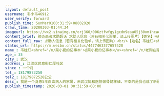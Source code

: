 ```yaml
---
layout: default_post
username: 韦小韦46912
user_verify: forward
publish_time: SunMar0100:31:59+08002020
crawl_time: 20200303-01:44:34
imageurl: https://wx2.sinaimg.cn/orj360/006ztfwYgy1gcdn9eau05j30om1hcaei.jpg,https://wx2.sinaimg.cn/orj360/006ztfwYgy1gcdn9vrdwvj30u01t0akq.jpg,https://wx3.sinaimg.cn/orj360/006ztfwYgy1gcdq8i91q6j30u01t00xv.jpg,https://wx3.sinaimg.cn/orj360/006ztfwYgy1gcdq8itpy5j30aa0m80t6.jpg,https://wx4.sinaimg.cn/orj360/006ztfwYgy1gcdq8je5xgj30u01t0dir.jpg,https://wx2.sinaimg.cn/orj360/006ztfwYgy1gcdqdy7x6zj315o0qkjtq.jpg,https://wx3.sinaimg.cn/orj360/006ztfwYgy1gcdqh44djjj31t00u0do7.jpg
content_brief: 肺炎患者求助超话 求助人信息（若有相关化验单，请上传图片）【姓名】韦桂红@菜小夏的记事本 @老陶在路上 @小及小及所向披靡 @人民日报 @头条新闻 @成都下水道 @BB_Korea美图 @超话社区 【年龄】35【所在城市】武汉【所在小区、社区】江汉区民意街仁厚社区【患病时间】一个月【联系方式】181 ...全文
content_full_raw: 求助人信息（若有相关化验单，请上传图片）<br/>【姓名】韦桂红<ahref='/n/菜小夏的记事本'>@菜小夏的记事本</a><ahref='/n/老陶在路上'>@老陶在路上</a><ahref='/n/小及小及所向披靡'>@小及小及所向披靡</a><ahref='/n/人民日报'>@人民日报</a><ahref='/n/头条新闻'>@头条新闻</a><ahref='/n/成都下水道'>@成都下水道</a><ahref='/n/BB_Korea美图'>@BB_Korea美图</a><ahref='/n/超话社区'>@超话社区</a><br/>【年龄】35<br/>【所在城市】武汉<br/>【所在小区、社区】江汉区民意街仁厚社区<br/>【患病时间】一个月<br/>【联系方式】18179873250<br/>【其他紧急联系人】18179872528公公<br/>【病情描述】我是一个身患5年白血病人的家属，来武汉协和医院做骨髓移植，不幸的是我也成了新冠疑似病例患者。<br/>我们是12月份来的武汉，我老公李杰在协和医院做了一个化疗1月14日进仓移植了，我租了个老社区的房子从此开启了一天三餐买菜买药送饭的生活，没有关注过新闻，并不知道有病毒肺炎，家里公公还带了我儿子过来看望他爸爸，怕我一人在这边顾不过来，然后第二天就感觉到医院戒严了，开始听说了个大概，我还稀里糊涂的以为并不在我们医院，回来看看新闻才知道这个病毒，也没当回事，表妹发视频来说叫我把儿子送她那里去，我儿子不愿意去我和公公说要不你们回家吧，公公说刚来呢不回去再说你一个人有什么事没人照应怎么行，他说没事，十几年前那时也搞得严后来不是没什么事过几天就好了，就这样犹豫了一晚上，第二天就说要封城了，我马上看看想买票没了，公公也坚持不回去，就这样留了下来。我开始每天测量体温，碗筷消毒，连着两天37.2.3，我心里一慌，因为我每天都在外面跑，害怕感染了，决定去做个检查，1月26日去医院检查ct提示有炎性病变可能，（那时核酸检测试剂奇缺不能做检测）医生说你这不一定是但给开了药叫回家注意自我隔离，回租房自我隔离了药吃完了再复查ct时还是一样。做了第一次核酸检测又开了药回来吃，回来上报社区，继续自我隔离（因之前武汉病人太多都乱糟糟的社区还没完善没法上报）社区每天查我体温身体情况，核酸出来是阴性，那时松了口气，后来又安排去做第二次核酸检测，然后又安排到酒店隔离了现在在社区安排的纽宾凯酒店隔离十几天了，我们一家人都被困在武汉，没有收入来源，能贷款的贷了，借遍了亲戚朋友，现在山穷水尽了，筹不到钱了，我们应该怎么办？等着医院把我老公赶出来吗？谁能帮帮我们
status_url: https://m.weibo.cn/status/4477463377657428
name_: 韦桂红<ahref='/n/菜小夏的记事本'>@菜小夏的记事本</a><ahref='/n/老陶在路上'>@老陶在路上</a><ahref='/n/小及小及所向披靡'>@小及小及所向披靡</a><ahref='/n/人民日报'>@人民日报</a><ahref='/n/头条新闻'>@头条新闻</a><ahref='/n/成都下水道'>@成都下水道</a><ahref='/n/BB_Korea美图'>@BB_Korea美图</a><ahref='/n/超话社区'>@超话社区</a>
age_: 35
city_: 武汉
address_: 江汉区民意街仁厚社区
since_: 一个月
tel_: 18179873250
tel2_: 18179872528公公
desc_: 我是一个身患5年白血病人的家属，来武汉协和医院做骨髓移植，不幸的是我也成了新冠疑似病例患者。我们是12月份来的武汉，我老公李杰在协和医院做了一个化疗1月14日进仓移植了，我租了个老社区的房子从此开启了一天三餐买菜买药送饭的生活，没有关注过新闻，并不知道有病毒肺炎，家里公公还带了我儿子过来看望他爸爸，怕我一人在这边顾不过来，然后第二天就感觉到医院戒严了，开始听说了个大概，我还稀里糊涂的以为并不在我们医院，回来看看新闻才知道这个病毒，也没当回事，表妹发视频来说叫我把儿子送她那里去，我儿子不愿意去我和公公说要不你们回家吧，公公说刚来呢不回去再说你一个人有什么事没人照应怎么行，他说没事，十几年前那时也搞得严后来不是没什么事过几天就好了，就这样犹豫了一晚上，第二天就说要封城了，我马上看看想买票没了，公公也坚持不回去，就这样留了下来。我开始每天测量体温，碗筷消毒，连着两天37.2.3，我心里一慌，因为我每天都在外面跑，害怕感染了，决定去做个检查，1月26日去医院检查ct提示有炎性病变可能，（那时核酸检测试剂奇缺不能做检测）医生说你这不一定是但给开了药叫回家注意自我隔离，回租房自我隔离了药吃完了再复查ct时还是一样。做了第一次核酸检测又开了药回来吃，回来上报社区，继续自我隔离（因之前武汉病人太多都乱糟糟的社区还没完善没法上报）社区每天查我体温身体情况，核酸出来是阴性，那时松了口气，后来又安排去做第二次核酸检测，然后又安排到酒店隔离了现在在社区安排的纽宾凯酒店隔离十几天了，我们一家人都被困在武汉，没有收入来源，能贷款的贷了，借遍了亲戚朋友，现在山穷水尽了，筹不到钱了，我们应该怎么办？等着医院把我老公赶出来吗？谁能帮帮我们
publish_timestamp: 2020-03-01 00:31:59+08:00
---
```

